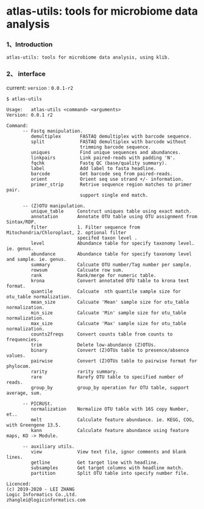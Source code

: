 # atlas-utils: tools for microbiome data analysis

### 1、Introduction

    atlas-utils: tools for microbiome data analysis, using klib.

### 2、 interface

current: `version：0.0.1-r2`

    $ atlas-utils
    
    Usage:   atlas-utils <command> <arguments>
    Version: 0.0.1 r2
    
    Command:
          -- Fastq manipulation.
             demultiplex       FASTAQ demultiplex with barcode sequence.
             split             FASTAQ demultiplex with barcode without
                               trimming barcode sequence.
             uniques           Find unique sequences and abundances.
             linkpairs         Link paired-reads with padding 'N'.
             fqchk             Fastq QC (base/quality summary).
             label             Add label to fasta headline.
             barcode           Get barcode seq from paired-reads.
             orient            Orient seq use strand +/- information.
             primer_strip      Retrive sequence region matches to primer pair.
                               support single end match.
    
          -- (Z)OTU manipulation.
             unique_table     Construct uniques table using exact match.
             annotation       Annotate OTU table using OTU assignment from Sintax/RDP.
             filter           1. Filter sequence from Mitochondria/Chloroplast, 2. optional filter
                              specifed taxon level .
             level            Abundance table for specify taxonomy level. ie. genus.
             abundance        Abundance table for specify taxonomy level and sample. ie. genus.
             summary          Calcuate OTU number/Tag number per sample.
             rowsum           Calcuate row sum.
             rank             Rank/merge for numeric table.
             krona            Convert annotated OTU table to krona text format.
             quantile         Calcuate  nth quantile sample size for otu_table normalization.
             mean_size        Calcuate 'Mean' sample size for otu_table normalization.
             min_size         Calcuate 'Min' sample size for otu_table normalization.
             max_size         Calcuate 'Max' sample size for otu_table normalization.
             counts2freqs     Convert counts table from counts to frequencies.
             trim             Delete low-abundance (Z)OTUs.
             binary           Convert (Z)OTUs table to presence/absence values.
             pairwise         Convert (Z)OTUs table to pairwise format for phylocom.
             rarity           rarity summary.
             rare             Rarefy OTU table to specified number of reads.
             group_by         group_by operation for OTU table, support average, sum.
    
          -- PICRUSt.
             normalization    Normalize OTU table with 16S copy Number, et..
             melt             Calculate feature abundance. ie. KEGG, COG, with Greengene 13.5.
             kann             Calculate feature abundance using feature maps, KO -> Module.
    
          -- auxiliary utils.
             view             View text file, ignor comments and blank lines.
             getline          Get target line with headline.
             subsamples       Get target columns with headline match.
             partition        Split OTU table into specify number file.

    Licenced:
    (c) 2019-2020 - LEI ZHANG
    Logic Informatics Co.,Ltd.
    zhanglei@logicinformatics.com
